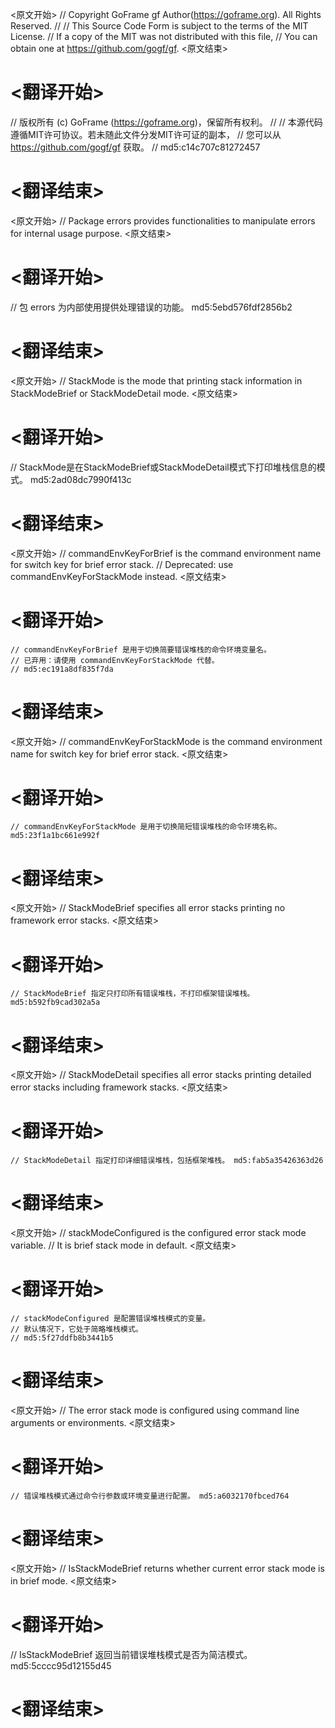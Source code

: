
<原文开始>
// Copyright GoFrame gf Author(https://goframe.org). All Rights Reserved.
//
// This Source Code Form is subject to the terms of the MIT License.
// If a copy of the MIT was not distributed with this file,
// You can obtain one at https://github.com/gogf/gf.
<原文结束>

# <翻译开始>
// 版权所有 (c) GoFrame (https://goframe.org)，保留所有权利。
//
// 本源代码遵循MIT许可协议。若未随此文件分发MIT许可证的副本，
// 您可以从 https://github.com/gogf/gf 获取。
// md5:c14c707c81272457
# <翻译结束>


<原文开始>
// Package errors provides functionalities to manipulate errors for internal usage purpose.
<原文结束>

# <翻译开始>
// 包 errors 为内部使用提供处理错误的功能。 md5:5ebd576fdf2856b2
# <翻译结束>


<原文开始>
// StackMode is the mode that printing stack information in StackModeBrief or StackModeDetail mode.
<原文结束>

# <翻译开始>
// StackMode是在StackModeBrief或StackModeDetail模式下打印堆栈信息的模式。 md5:2ad08dc7990f413c
# <翻译结束>


<原文开始>
	// commandEnvKeyForBrief is the command environment name for switch key for brief error stack.
	// Deprecated: use commandEnvKeyForStackMode instead.
<原文结束>

# <翻译开始>
	// commandEnvKeyForBrief 是用于切换简要错误堆栈的命令环境变量名。
	// 已弃用：请使用 commandEnvKeyForStackMode 代替。
	// md5:ec191a8df835f7da
# <翻译结束>


<原文开始>
// commandEnvKeyForStackMode is the command environment name for switch key for brief error stack.
<原文结束>

# <翻译开始>
	// commandEnvKeyForStackMode 是用于切换简短错误堆栈的命令环境名称。 md5:23f1a1bc661e992f
# <翻译结束>


<原文开始>
// StackModeBrief specifies all error stacks printing no framework error stacks.
<原文结束>

# <翻译开始>
	// StackModeBrief 指定只打印所有错误堆栈，不打印框架错误堆栈。 md5:b592fb9cad302a5a
# <翻译结束>


<原文开始>
// StackModeDetail specifies all error stacks printing detailed error stacks including framework stacks.
<原文结束>

# <翻译开始>
	// StackModeDetail 指定打印详细错误堆栈，包括框架堆栈。 md5:fab5a35426363d26
# <翻译结束>


<原文开始>
	// stackModeConfigured is the configured error stack mode variable.
	// It is brief stack mode in default.
<原文结束>

# <翻译开始>
	// stackModeConfigured 是配置错误堆栈模式的变量。
	// 默认情况下，它处于简略堆栈模式。
	// md5:5f27ddfb8b3441b5
# <翻译结束>


<原文开始>
// The error stack mode is configured using command line arguments or environments.
<原文结束>

# <翻译开始>
	// 错误堆栈模式通过命令行参数或环境变量进行配置。 md5:a6032170fbced764
# <翻译结束>


<原文开始>
// IsStackModeBrief returns whether current error stack mode is in brief mode.
<原文结束>

# <翻译开始>
// IsStackModeBrief 返回当前错误堆栈模式是否为简洁模式。 md5:5cccc95d12155d45
# <翻译结束>

